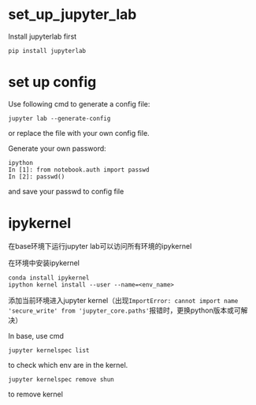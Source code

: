 # set_up_jupyter_lab
Install jupyterlab first
```
pip install jupyterlab
```
# set up config
Use following cmd to generate a config file:
```
jupyter lab --generate-config
```
or replace the file with your own config file.

Generate your own password:
```
ipython
In [1]: from notebook.auth import passwd
In [2]: passwd()
```
and save your passwd to config file
# ipykernel
在base环境下运行jupyter lab可以访问所有环境的ipykernel

在环境中安装ipykernel
```
conda install ipykernel
ipython kernel install --user --name=<env_name>
```
添加当前环境进入jupyter kernel（出现```ImportError: cannot import name 'secure_write' from 'jupyter_core.paths'```报错时，更换python版本或可解决）

In base, use cmd
```
jupyter kernelspec list
```
to check which env are in the kernel.
```
jupyter kernelspec remove shun
```
to remove kernel

